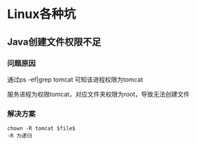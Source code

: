 # Linux各种坑

## Java创建文件权限不足

### 问题原因

通过ps -ef|grep tomcat 可知该进程权限为tomcat

服务进程为权限tomcat，对应文件夹权限为root，导致无法创建文件

### 解决方案

```shell
chown -R tomcat $file$
-R 为递归
```

